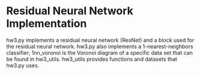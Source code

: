# Residual Neural Network Implementation
hw3.py implements a residual neural network (ResNet) and a block used for the residual neural network. hw3.py also implements a 1-nearest-neighbors classifier; 1nn_voronoi is the Voronoi diagram of a specific data set that can be found in hw3_utils. hw3_utils provides functions and datasets that hw3.py uses.
